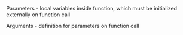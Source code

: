 Parameters - local variables inside function, which must be initialized externally on function call

Arguments - definition for parameters on function call
